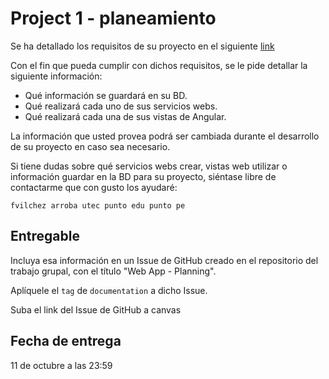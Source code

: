 # Project 1 - planeamiento

Se ha detallado los requisitos de su proyecto en el siguiente [link](https://github.com/franciscovilchezv/platform-based-development/tree/main/Project/Project1#requisitos)

Con el fin que pueda cumplir con dichos requisitos, se le pide detallar la siguiente información:
- Qué información se guardará en su BD.
- Qué realizará cada uno de sus servicios webs.
- Qué realizará cada una de sus vistas de Angular.

La información que usted provea podrá ser cambiada durante el desarrollo de su proyecto en caso sea necesario.

Si tiene dudas sobre qué servicios webs crear, vistas web utilizar o información guardar en la BD para su proyecto, siéntase libre de contactarme que con gusto los ayudaré:

`fvilchez arroba utec punto edu punto pe`

## Entregable

Incluya esa información en un Issue de GitHub creado en el repositorio del trabajo grupal, con el título "Web App - Planning".

Aplíquele el `tag` de `documentation` a dicho Issue.

Suba el link del Issue de GitHub a canvas

## Fecha de entrega

11 de octubre a las 23:59
